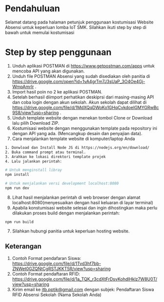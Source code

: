 # Pendahuluan

Selamat datang pada halaman petunjuk penggunaan kostumisasi Website Absensi untuk keperluan lomba IoT SMK. Silahkan ikuti step by step di bawah untuk memulai kostumisasi

# Step by step penggunaan

1. Unduh aplikasi POSTMAN di https://www.getpostman.com/apps untuk mencoba API yang akan digunakan.
2. Unduh file POSTMAN Absensi yang sudah disediakan oleh panitia di https://drive.google.com/open?id=1vA4grTm7J3sUaP_3O4Oe4Gj-WmpAmrIr .
3. Import hasil poin no 2 ke aplikasi POSTMAN.
4. Setelah berhasil diimport perhatikan deskiprsi dari masing-masing API dan coba login dengan akun sekolah. Akun sekolah dapat dilihat di https://drive.google.com/file/d/1MdXQqDWoKo1GHqCvkdoeIGMYGRwBc9S8/view?usp=sharing .
5. Unduh template website dengan menekan tombol Clone or Download lalu pilih Download ZIP.
6. Kostumisasi website dengan menggunakan template pada repository ini dengan API yang ada. (Mencangkup desain dan penyajian data).
7. Cara menjalankan template website di komputer/laptop Anda
``` bash
1. Donwload dan Install Node JS di https://nodejs.org/en/download/
2. Buka command prompt atau terminal.
3. Arahkan ke lokasi direktori template projek 
4. Lalu jalankan perintah:

# Untuk menginstall libray
npm install

# Untuk menjalankan versi development localhost:8080
npm run dev

```
8. Lihat hasil menjalankan perintah di web browser dengan alamat localhost:8080(menyesuaikan dengan hasil keluaran di layar terminal)
9. Apabila konstumisasi website selesai dan ingin dihostingkan maka perlu dilakukan proses build dengan menjalankan perintah:

```
npm run build
```
7. Silahkan hubungi panitia untuk keperluan hosting website.

## Keterangan
1. Contoh Format pendafaran Siswa: https://drive.google.com/file/d/1Tvd3hf7bb-ZNWet0GZQNtCgRSTJKKT5R/view?usp=sharing
2. Contoh Format pendaftaran RFID:
https://drive.google.com/file/d/1a_TQK_r3cdXtFrDsvKohdlHklz7W8U0T/view?usp=sharing
3. Kirim email ke itb.pptik@gmail.com dengan subjek: Pendaftaran Siswa RFID Absensi Sekolah (Nama Sekolah Anda)